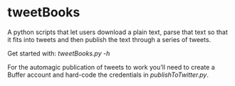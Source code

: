 # tweetBooks
A python scripts that let users download a plain text, parse that text so that it fits into tweets and then publish the text through a series of tweets. 

Get started with: *tweetBooks.py -h*

For the automagic publication of tweets to work you'll need to create a Buffer account and hard-code the credentials in *publishToTwitter.py*. 
